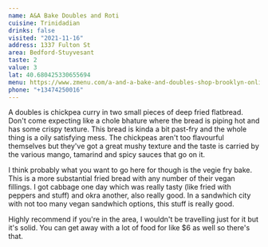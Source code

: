 ```yaml
---
name: A&A Bake Doubles and Roti
cuisine: Trinidadian
drinks: false
visited: "2021-11-16"
address: 1337 Fulton St
area: Bedford-Stuyvesant
taste: 2
value: 3
lat: 40.680425330655694
menu: https://www.zmenu.com/a-and-a-bake-and-doubles-shop-brooklyn-online-menu/
phone: "+13474250016"
---
```


A doubles is chickpea curry in two small pieces of deep fried flatbread. Don't come expecting like a chole bhature where the bread is piping hot and has some crispy texture. This bread is kinda a bit past-fry and the whole thing is a oily satisfying mess. The chickpeas aren't too flavourful themselves but they've got a great mushy texture and the taste is carried by the various mango, tamarind and spicy sauces that go on it.

I think probably what you want to go here for though is the vegie fry bake. This is a more substantial fried bread with any number of their vegan fillings. I got cabbage one day which was really tasty (like fried with peppers and stuff) and okra another, also really good. In a sandwhich city with not too many vegan sandwhich options, this stuff is really good.

Highly recommend if you're in the area, I wouldn't be travelling just for it but it's solid. You can get away with a lot of food for like $6 as well so there's that.
